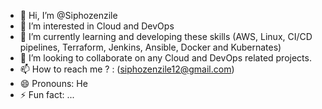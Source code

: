 - 👋 Hi, I’m @Siphozenzile
- 👀 I’m interested in Cloud and DevOps
- 🌱 I’m currently learning and developing these skills (AWS, Linux, CI/CD pipelines, Terraform, Jenkins, Ansible, Docker and Kubernates)
- 💞️ I’m looking to collaborate on any Cloud and DevOps related projects.
- 📫 How to reach me ? : (siphozenzile12@gmail.com)
- 😄 Pronouns: He 
- ⚡ Fun fact: ...

<!---
Siphozenzile/Siphozenzile is a ✨ special ✨ repository because its `README.md` (this file) appears on your GitHub profile.
You can click the Preview link to take a look at your changes.
--->
